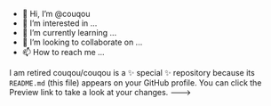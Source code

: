 - 👋 Hi, I’m @couqou
- 👀 I’m interested in ...
- 🌱 I’m currently learning ...
- 💞️ I’m looking to collaborate on ...
- 📫 How to reach me ...

I am retired
couqou/couqou is a ✨ special ✨ repository because its `README.md` (this file) appears on your GitHub profile.
You can click the Preview link to take a look at your changes.
--->

